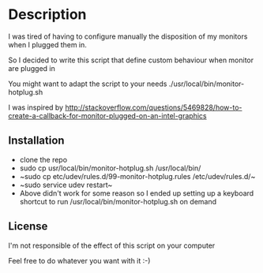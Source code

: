 # Description

I was tired of having to configure manually the disposition of my monitors when I plugged them in.

So I decided to write this script that define custom behaviour when monitor are plugged in

You might want to adapt the script to your needs ./usr/local/bin/monitor-hotplug.sh

I was inspired by http://stackoverflow.com/questions/5469828/how-to-create-a-callback-for-monitor-plugged-on-an-intel-graphics

## Installation
  * clone the repo
  * sudo cp usr/local/bin/monitor-hotplug.sh /usr/local/bin/
  * ~sudo cp etc/udev/rules.d/99-monitor-hotplug.rules  /etc/udev/rules.d/~
  * ~sudo service udev restart~
  * Above didn't work for some reason so I ended up setting up a keyboard shortcut to run /usr/local/bin/monitor-hotplug.sh on demand


## License

I'm not responsible of the effect of this script on your computer

Feel free to do whatever you want with it :-)

